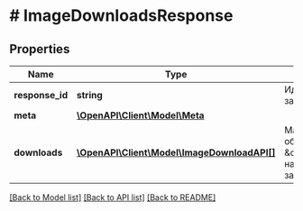 # # ImageDownloadsResponse

## Properties

Name | Type | Description | Notes
------------ | ------------- | ------------- | -------------
**response_id** | **string** | Идентификатор запроса | [optional]
**meta** | [**\OpenAPI\Client\Model\Meta**](Meta.md) |  |
**downloads** | [**\OpenAPI\Client\Model\ImageDownloadAPI[]**](ImageDownloadAPI.md) | Массив объектов \&quot;Ссылка на загрузку\&quot; |

[[Back to Model list]](../../README.md#models) [[Back to API list]](../../README.md#endpoints) [[Back to README]](../../README.md)
